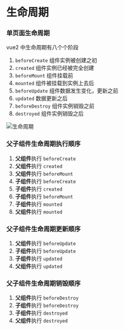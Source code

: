 # 生命周期

### 单页面生命周期
vue2 中生命周期有八个个阶段
1. `beforeCreate` 组件实例被创建之初
2. `created` 组件实例已经被完全创建
3. `beforeMount` 组件挂载前
4. `mounted` 组件被挂载到实例上去后
5. `beforeUpdate` 组件数据发生变化，更新之前
6. `updated` 数据更新之后
7. `beforeDestroy` 组件实例销毁之前
8. `destroyed` 组件实例销毁之后

![生命周期](https://v2.cn.vuejs.org/images/lifecycle.png)

### 父子组件生命周期执行顺序
1. **父组件**执行 `beforeCreate`
2. **父组件**执行 `created`
3. **父组件**执行 `beforeMount`
4. **子组件**执行 `beforeCreate`
5. **子组件**执行 `created`
6. **子组件**执行 `beforeMount`
7. **子组件**执行 `mounted`
8. **父组件**执行 `mounted`

### 父子组件生命周期更新顺序
1. **父组件**执行 `beforeUpdate`
2. **子组件**执行 `beforeUpdate`
3. **子组件**执行 `updated`
4. **父组件**执行 `updated`

### 父子组件生命周期销毁顺序
1. **父组件**执行 `beforeDestroy`
2. **子组件**执行 `beforeDestroy`
3. **子组件**执行 `destroyed`
4. **父组件**执行 `destroyed`